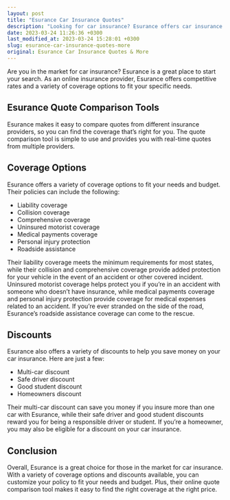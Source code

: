 ```yaml
---
layout: post
title: "Esurance Car Insurance Quotes"
description: "Looking for car insurance? Esurance offers car insurance quotes, online comparison tools, and a variety of coverage options to fit your specific needs."
date: 2023-03-24 11:26:36 +0300
last_modified_at: 2023-03-24 15:28:01 +0300
slug: esurance-car-insurance-quotes-more
original: Esurance Car Insurance Quotes & More
---
```

Are you in the market for car insurance? Esurance is a great place to start your search. As an online insurance provider, Esurance offers competitive rates and a variety of coverage options to fit your specific needs.

## Esurance Quote Comparison Tools

Esurance makes it easy to compare quotes from different insurance providers, so you can find the coverage that’s right for you. The quote comparison tool is simple to use and provides you with real-time quotes from multiple providers.

## Coverage Options

Esurance offers a variety of coverage options to fit your needs and budget. Their policies can include the following:

* Liability coverage
* Collision coverage
* Comprehensive coverage
* Uninsured motorist coverage
* Medical payments coverage
* Personal injury protection
* Roadside assistance

Their liability coverage meets the minimum requirements for most states, while their collision and comprehensive coverage provide added protection for your vehicle in the event of an accident or other covered incident. Uninsured motorist coverage helps protect you if you’re in an accident with someone who doesn’t have insurance, while medical payments coverage and personal injury protection provide coverage for medical expenses related to an accident. If you’re ever stranded on the side of the road, Esurance’s roadside assistance coverage can come to the rescue.

## Discounts

Esurance also offers a variety of discounts to help you save money on your car insurance. Here are just a few:

* Multi-car discount
* Safe driver discount
* Good student discount
* Homeowners discount

Their multi-car discount can save you money if you insure more than one car with Esurance, while their safe driver and good student discounts reward you for being a responsible driver or student. If you’re a homeowner, you may also be eligible for a discount on your car insurance.

## Conclusion

Overall, Esurance is a great choice for those in the market for car insurance. With a variety of coverage options and discounts available, you can customize your policy to fit your needs and budget. Plus, their online quote comparison tool makes it easy to find the right coverage at the right price.